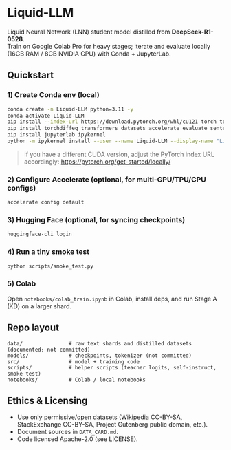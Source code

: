 
# Liquid-LLM

Liquid Neural Network (LNN) student model distilled from **DeepSeek-R1-0528**.  
Train on Google Colab Pro for heavy stages; iterate and evaluate locally (16GB RAM / 8GB NVIDIA GPU) with Conda + JupyterLab.

## Quickstart

### 1) Create Conda env (local)
```bash
conda create -n Liquid-LLM python=3.11 -y
conda activate Liquid-LLM
pip install --index-url https://download.pytorch.org/whl/cu121 torch torchvision torchaudio
pip install torchdiffeq transformers datasets accelerate evaluate sentencepiece bitsandbytes wandb huggingface_hub
pip install jupyterlab ipykernel
python -m ipykernel install --user --name Liquid-LLM --display-name "Liquid-LLM"
```

> If you have a different CUDA version, adjust the PyTorch index URL accordingly: https://pytorch.org/get-started/locally/

### 2) Configure Accelerate (optional, for multi-GPU/TPU/CPU configs)
```bash
accelerate config default
```

### 3) Hugging Face (optional, for syncing checkpoints)
```bash
huggingface-cli login
```

### 4) Run a tiny smoke test
```bash
python scripts/smoke_test.py
```

### 5) Colab
Open `notebooks/colab_train.ipynb` in Colab, install deps, and run Stage A (KD) on a larger shard.

## Repo layout
```
data/               # raw text shards and distilled datasets (documented; not committed)
models/             # checkpoints, tokenizer (not committed)
src/                # model + training code
scripts/            # helper scripts (teacher logits, self-instruct, smoke test)
notebooks/          # Colab / local notebooks
```

## Ethics & Licensing
- Use only permissive/open datasets (Wikipedia CC-BY-SA, StackExchange CC-BY-SA, Project Gutenberg public domain, etc.).
- Document sources in `DATA_CARD.md`.
- Code licensed Apache-2.0 (see LICENSE).
